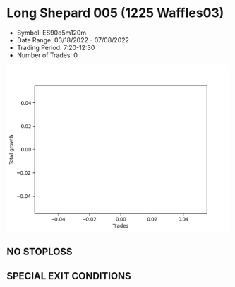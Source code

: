 # Long Shepard 005 (1225 Waffles03) 
- Symbol: ES90d5m120m
- Date Range: 03/18/2022 - 07/08/2022
- Trading Period: 7:20-12:30
- Number of Trades: 0

![Plot](LongShepard005(1225Waffles03)ES90d5m120m.png)
## NO STOPLOSS









## SPECIAL EXIT CONDITIONS 
